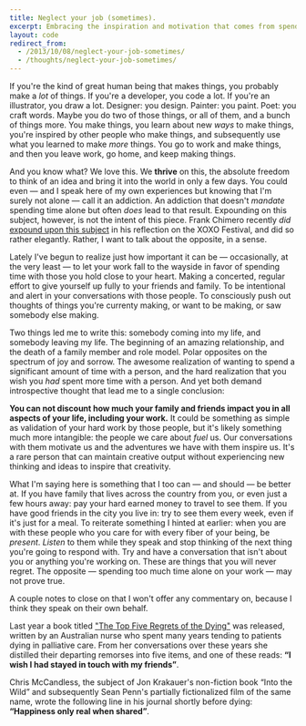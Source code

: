 ```yaml
---
title: Neglect your job (sometimes).
excerpt: Embracing the inspiration and motivation that comes from spending valuable time with friends and family.
layout: code
redirect_from:
  - /2013/10/08/neglect-your-job-sometimes/
  - /thoughts/neglect-your-job-sometimes/
---
```


If you're the kind of great human being that makes things, you probably make a _lot_ of things. If you're a developer, you code a lot. If you're an illustrator, you draw a lot. Designer: you design. Painter: you paint. Poet: you craft words. Maybe you do two of those things, or all of them, and a bunch of things more. You make things, you learn about new _ways_ to make things, you're inspired by other people who make things, and subsequently use what you learned to make _more_ things. You go to work and make things, and then you leave work, go home, and keep making things.

And you know what? We love this. We **thrive** on this, the absolute freedom to think of an idea and bring it into the world in only a few days. You could even — and I speak here of my own experiences but knowing that I'm surely not alone — call it an addiction. An addiction that doesn't _mandate_ spending time alone but often _does_ lead to that result. Expounding on this subject, however, is not the intent of this piece. Frank Chimero recently _did_ [expound upon this subject](http://frankchimero.com/blog/2013/09/the-inferno-of-independence/) in his reflection on the XOXO Festival, and did so rather elegantly. Rather, I want to talk about the opposite, in a sense.

Lately I've begun to realize just how important it can be — occasionally, at the very least — to let your work fall to the wayside in favor of spending time with those you hold close to your heart. Making a concerted, regular effort to give yourself up fully to your friends and family. To be intentional and alert in your conversations with those people. To consciously push out thoughts of things you're currenty making, or want to be making, or saw somebody else making.

Two things led me to write this: somebody coming into my life, and somebody leaving my life. The beginning of an amazing relationship, and the death of a family member and role model. Polar opposites on the spectrum of joy and sorrow. The awesome realization of wanting to spend a significant amount of time with a person, and the hard realization that you wish you _had_ spent more time with a person. And yet both demand introspective thought that lead me to a single conclusion:

**You can not discount how much your family and friends impact you in all aspects of your life, including your work.** It could be something as simple as validation of your hard work by those people, but it's likely something much more intangible: the people we care about _fuel_ us. Our conversations with them motivate us and the adventures we have with them inspire us. It's a rare person that can maintain creative output without experiencing new thinking and ideas to inspire that creativity.

What I'm saying here is something that I too can — and should — be better at. If you have family that lives across the country from you, or even just a few hours away: pay your hard earned money to travel to see them. If you have good friends in the city you live in: try to see them every week, even if it's just for a meal. To reiterate something I hinted at earlier: when you are with these people who you care for with every fiber of your being, be _present_. _Listen_ to them while they speak and stop thinking of the next thing you're going to respond with. Try and have a conversation that isn't about you or anything you're working on. These are things that you will never regret. The opposite — spending too much time alone on your work — may not prove true.

A couple notes to close on that I won't offer any commentary on, because I think they speak on their own behalf.

Last year a book titled ["The Top Five Regrets of the Dying"](http://www.inspirationandchai.com/Regrets-of-the-Dying.html) was released, written by an Australian nurse who spent many years tending to patients dying in palliative care. From her conversations over these years she distilled their departing remorses into five items, and one of these reads: **“I wish I had stayed in touch with my friends”**.

Chris McCandless, the subject of Jon Krakauer's non-fiction book “Into the Wild” and subsequently Sean Penn's partially fictionalized film of the same name, wrote the following line in his journal shortly before dying: **“Happiness only real when shared”**.

